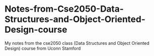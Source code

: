 # Notes-from-Cse2050-Data-Structures-and-Object-Oriented-Design-course
My notes from the cse2050 class (Data Structures and Object Oriented Design) course from Uconn Stamford
